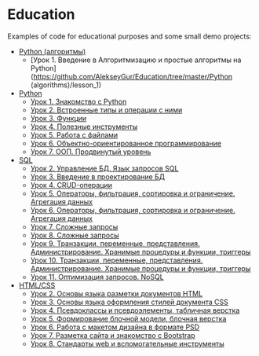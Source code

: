 # Education

Examples of code for educational purposes and some small demo projects:

- [Python (алгоритмы)](https://github.com/AlekseyGur/Education/tree/master/Python (algorithms))
  - [Урок 1. Введение в Алгоритмизацию и простые алгоритмы на Python](https://github.com/AlekseyGur/Education/tree/master/Python (algorithms)/lesson_1)
- [Python](https://github.com/AlekseyGur/Education/tree/master/Python)
  - [Урок 1. Знакомство с Python](https://github.com/AlekseyGur/Education/tree/master/Python/lesson_1)
  - [Урок 2. Встроенные типы и операции с ними](https://github.com/AlekseyGur/Education/tree/master/Python/lesson_2)
  - [Урок 3. Функции](https://github.com/AlekseyGur/Education/tree/master/Python/lesson_3)
  - [Урок 4. Полезные инструменты](https://github.com/AlekseyGur/Education/tree/master/Python/lesson_4)
  - [Урок 5. Работа с файлами](https://github.com/AlekseyGur/Education/tree/master/Python/lesson_5)
  - [Урок 6. Объектно-ориентированное программирование](https://github.com/AlekseyGur/Education/tree/master/Python/lesson_6)
  - [Урок 7. ООП. Продвинутый уровень](https://github.com/AlekseyGur/Education/tree/master/Python/lesson_7)
- [SQL](https://github.com/AlekseyGur/Education/tree/master/SQL)
  - [Урок 2. Управление БД. Язык запросов SQL](https://github.com/AlekseyGur/Education/tree/master/SQL/lesson_2)
  - [Урок 3. Введение в проектирование БД](https://github.com/AlekseyGur/Education/tree/master/SQL/lesson_3)
  - [Урок 4. CRUD-операции](https://github.com/AlekseyGur/Education/tree/master/SQL/lesson_4)
  - [Урок 5. Операторы, фильтрация, сортировка и ограничение. Агрегация данных](https://github.com/AlekseyGur/Education/tree/master/SQL/lesson_5)
  - [Урок 6. Операторы, фильтрация, сортировка и ограничение. Агрегация данных](https://github.com/AlekseyGur/Education/tree/master/SQL/lesson_6)
  - [Урок 7. Сложные запросы](https://github.com/AlekseyGur/Education/tree/master/SQL/lesson_7)
  - [Урок 8. Сложные запросы](https://github.com/AlekseyGur/Education/tree/master/SQL/lesson_8)
  - [Урок 9. Транзакции, переменные, представления. Администрирование. Хранимые процедуры и функции, триггеры](https://github.com/AlekseyGur/Education/tree/master/SQL/lesson_9)
  - [Урок 10. Транзакции, переменные, представления. Администрирование. Хранимые процедуры и функции, триггеры](https://github.com/AlekseyGur/Education/tree/master/SQL/lesson_10)
  - [Урок 11. Оптимизация запросов. NoSQL](https://github.com/AlekseyGur/Education/tree/master/SQL/lesson_11)
- [HTML/CSS](https://github.com/AlekseyGur/Education/tree/master/HTML-CSS)
  - [Урок 2. Основы языка разметки документов HTML](https://github.com/AlekseyGur/Education/tree/master/HTML-CSS/lesson_2)
  - [Урок 3. Основы языка оформления стилей документа CSS](https://github.com/AlekseyGur/Education/tree/master/HTML-CSS/lesson_3)
  - [Урок 4. Псевдоклассы и псевдоэлементы, табличная верстка](https://github.com/AlekseyGur/Education/tree/master/HTML-CSS/lesson_4)
  - [Урок 5. Формирование блочной модели, блочная верстка](https://github.com/AlekseyGur/Education/tree/master/HTML-CSS/lesson_5)
  - [Урок 6. Работа с макетом дизайна в формате PSD](https://github.com/AlekseyGur/Education/tree/master/HTML-CSS/lesson_6)
  - [Урок 7. Разметка сайта и знакомство с Bootstrap](https://github.com/AlekseyGur/Education/tree/master/HTML-CSS/lesson_7)
  - [Урок 8. Стандарты web и вспомогательные инструменты](https://github.com/AlekseyGur/Education/tree/master/HTML-CSS/lesson_8)
